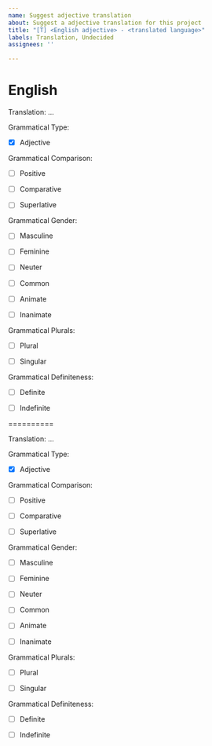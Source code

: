 ```yaml
---
name: Suggest adjective translation
about: Suggest a adjective translation for this project
title: "[T] <English adjective> - <translated language>"
labels: Translation, Undecided
assignees: ''

---
```


English
=======

Translation: …

Grammatical Type:

- [x] Adjective

Grammatical Comparison:

- [ ] Positive

- [ ] Comparative

- [ ] Superlative

Grammatical Gender:

- [ ] Masculine

- [ ] Feminine

- [ ] Neuter

- [ ] Common

- [ ] Animate

- [ ] Inanimate

Grammatical Plurals:

- [ ] Plural

- [ ] Singular

Grammatical Definiteness:

- [ ] Definite

- [ ] Indefinite



<Language>
==========

Translation: …

Grammatical Type:

- [x] Adjective

Grammatical Comparison:

- [ ] Positive

- [ ] Comparative

- [ ] Superlative

Grammatical Gender:

- [ ] Masculine

- [ ] Feminine

- [ ] Neuter

- [ ] Common

- [ ] Animate

- [ ] Inanimate

Grammatical Plurals:

- [ ] Plural

- [ ] Singular

Grammatical Definiteness:

- [ ] Definite

- [ ] Indefinite

